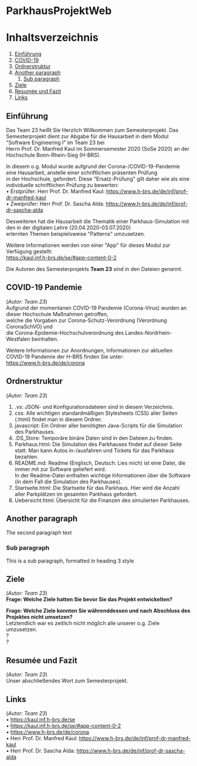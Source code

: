 # ParkhausProjektWeb

# Inhaltsverzeichnis
1. [Einführung](#introduction)
2. [COVID-19](#covid19)
3. [Ordnerstruktur](#directory)
4. [Another paragraph](#paragraph2)
    1. [Sub paragraph](#subparagraph1)
5. [Ziele](#goals)
6. [Resumée und Fazit](#conclusion)
7. [Links](#url)

## Einführung <a name="introduction"></a>
Das Team 23 heißt Sie Herzlich Willkommen zum Semesterprojekt.
Das Semesterprojekt dient zur Abgabe für die Hausarbeit in dem Modul "Software Engineering I" im Team 23 bei
<br>Herrn Prof. Dr. Manfred Kaul im Sommersemester 2020 (SoSe 2020) an der Hochschule Bonn-Rhein-Sieg (H-BRS).

In diesem o.g. Modul wurde aufgrund der Corona-/COVID-19-Pandemie eine Hausarbeit, anstelle einer schriftlichen präsenten Prüfung
<br>in der Hochschule, gefordert. Diese "Ersatz-Prüfung" gilt daher wie als eine individuelle schriftlichen Prüfung zu bewerten:
<br>• Erstprüfer: Herr Prof. Dr. Manfred Kaul: https://www.h-brs.de/de/inf/prof-dr-manfred-kaul
<br>• Zweiprüfer: Herr Prof. Dr. Sascha Alda: https://www.h-brs.de/de/inf/prof-dr-sascha-alda

Desweiteren hat die Hausarbeit die Thematik einer Parkhaus-Simulation mit den in der digitalen Lehre (20.04.2020-03.07.2020)
<br>erlernten Themen beispielsweise "Patterns" umzusetzen.

Weitere Informationen werden von einer "App" für dieses Modul zur Verfügung gestellt:
<br>https://kaul.inf.h-brs.de/se/#app-content-0-2

Die Autoren des Semesterprojekts **Team 23** sind in den Dateien genannt.

## COVID-19 Pandemie <a name="covid19"></a>
(*Autor: Team 23*)<br>
Aufgrund der momentanen COVID-19 Pandemie (Corona-Virus) wurden an dieser Hochschule Maßnahmen getroffen,
<br>welche die Vorgaben zur Corona-Schutz-Verordnung (Verordnung CoronaSchVO) und
<br>die Corona-Epidemie-Hochschulverordnung des Landes-Nordrhein-Westfalen beinhalten.

Weitere Informationen zur Anordnungen, Informationen zur aktuellen COVID-19 Pandemie der H-BRS finden Sie unter:
<br>https://www.h-brs.de/de/corona

## Ordnerstruktur <a name="directory"></a>
(*Autor: Team 23*)<br>
1. .vs: JSON- und Konfigurationsdateien sind in diesem Verzeichnis.
2. css: Alle wichtigen standardmäßigen Stylesheets (CSS) aller Seiten (.html) findet man in diesem Ordner.
3. javascript: Ein Ordner aller benötigten Java-Scripts für die Simulation des Parkhauses.
4. .DS_Store: Temporäre binäre Daten sind in den Dateien zu finden.
5. Parkhaus.html: Die Simulation des Parkhauses findet auf dieser Seite statt. Man kann Autos in-/ausfahren und Tickets für das Parkhaus bezahlen.
6. README.md: Readme (Englisch, Deutsch: Lies mich) ist eine Datei, die immer mit zur Software geliefert wird.
   <br>In der Readme-Datei enthalten wichtige Informationen über die Software (in dem Fall die Simulation des Parkhauses).
7. Startseite.html: Die Startseite für das Parkhaus. Hier wird die Anzahl aller Parkplätzen im gesamten Parkhaus gefordert.
8. Uebersicht.html: Übersicht für die Finanzen des simulierten Parkhauses.

## Another paragraph <a name="paragraph2"></a>
The second paragraph text

### Sub paragraph <a name="subparagraph1"></a>
This is a sub paragraph, formatted in heading 3 style

## Ziele <a name="goals"></a>
(*Autor: Team 23*)<br>
**Frage: Welche Ziele hatten Sie bevor Sie das Projekt entwickelten?**
<br>

**Frage: Welche Ziele konnten Sie währenddessen und nach Abschluss des Projektes nicht umsetzen?**
<br>Letztendlich war es zeitlich nicht möglich alle unserer o.g. Ziele umzusetzen.
<br>?
<br>?

## Resumée und Fazit <a name="conclusion"></a>
(*Autor: Team 23*)<br>
Unser abschließendes Wort zum Semesterprojekt.
    
## Links <a name="url"></a>
(*Autor: Team 23*)<br>
• https://kaul.inf.h-brs.de/se
<br>• https://kaul.inf.h-brs.de/se/#app-content-0-2
<br>• https://www.h-brs.de/de/corona
<br>• Herr Prof. Dr. Manfred Kaul: https://www.h-brs.de/de/inf/prof-dr-manfred-kaul
<br>• Herr Prof. Dr. Sascha Alda: https://www.h-brs.de/de/inf/prof-dr-sascha-alda
